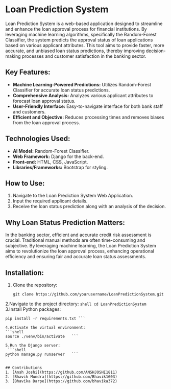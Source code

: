 # Loan Prediction System

Loan Prediction System is a web-based application designed to streamline and enhance the loan approval process for financial institutions. By leveraging machine learning algorithms, specifically the Random-Forest Classifier, the system predicts the approval status of loan applications based on various applicant attributes. This tool aims to provide faster, more accurate, and unbiased loan status predictions, thereby improving decision-making processes and customer satisfaction in the banking sector.

## Key Features:

- **Machine Learning-Powered Predictions:** Utilizes Random-Forest Classifier for accurate loan status predictions.
- **Comprehensive Analysis:** Analyzes various applicant attributes to forecast loan approval status.
- **User-Friendly Interface:** Easy-to-navigate interface for both bank staff and customers.
- **Efficient and Objective:** Reduces processing times and removes biases from the loan approval process.

## Technologies Used:

- **AI Model:** Random-Forest Classifier.
- **Web Framework:** Django for the back-end.
- **Front-end:** HTML, CSS, JavaScript.
- **Libraries/Frameworks:** Bootstrap for styling.

## How to Use:

1. Navigate to the Loan Prediction System Web Application.
2. Input the required applicant details.
3. Receive the loan status prediction along with an analysis of the decision.

## Why Loan Status Prediction Matters:

In the banking sector, efficient and accurate credit risk assessment is crucial. Traditional manual methods are often time-consuming and subjective. By leveraging machine learning, the Loan Prediction System aims to revolutionize the loan approval process, enhancing operational efficiency and ensuring fair and accurate loan status assessments.

## Installation:

1. Clone the repository:
   ```shell
   git clone https://github.com/yourusername/LoanPredictionSystem.git
2.Navigate to the project directory:
     ```shell
     cd LoanPredictionSystem   ```
3.Install Python packages:
  ```shell
  pip install -r requirements.txt ```

4.Activate the virtual environment:
  ```shell
source ./venv/bin/activate   ```

5.Run the Django server:
   ```shell
python manage.py runserver   ```


## Contributions
1. [Ansh Joshi](https://github.com/ANSHJOSHI1811)
2. [Bhavik Mundra](https://github.com/Bhavik1603)
3. [Bhavika Darpe](https://github.com/bhavika372)
